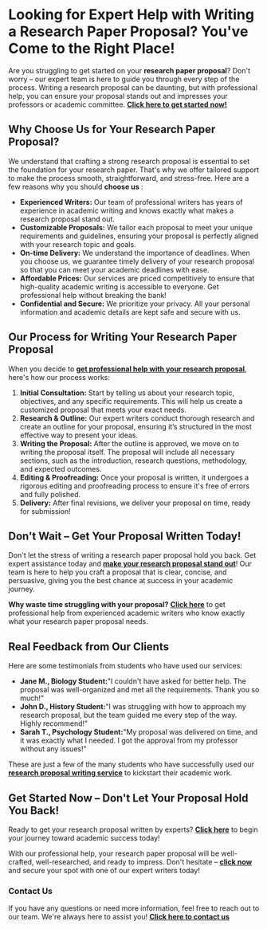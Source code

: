 # Looking for Expert Help with Writing a Research Paper Proposal? You've Come to the Right Place!

Are you struggling to get started on your **research paper proposal**? Don't worry – our expert team is here to guide you through every step of the process. Writing a research proposal can be daunting, but with professional help, you can ensure your proposal stands out and impresses your professors or academic committee. [**Click here to get started now!**](https://tinyurl.com/topessay?keyword=write+a+proposal+for+a+research+paper)

## Why Choose Us for Your Research Paper Proposal?

We understand that crafting a strong research proposal is essential to set the foundation for your research paper. That's why we offer tailored support to make the process smooth, straightforward, and stress-free. Here are a few reasons why you should **choose us** :

- **Experienced Writers:** Our team of professional writers has years of experience in academic writing and knows exactly what makes a research proposal stand out.
- **Customizable Proposals:** We tailor each proposal to meet your unique requirements and guidelines, ensuring your proposal is perfectly aligned with your research topic and goals.
- **On-time Delivery:** We understand the importance of deadlines. When you choose us, we guarantee timely delivery of your research proposal so that you can meet your academic deadlines with ease.
- **Affordable Prices:** Our services are priced competitively to ensure that high-quality academic writing is accessible to everyone. Get professional help without breaking the bank!
- **Confidential and Secure:** We prioritize your privacy. All your personal information and academic details are kept safe and secure with us.

## Our Process for Writing Your Research Paper Proposal

When you decide to [**get professional help with your research proposal**](https://tinyurl.com/topessay?keyword=write+a+proposal+for+a+research+paper), here's how our process works:

1. **Initial Consultation:** Start by telling us about your research topic, objectives, and any specific requirements. This will help us create a customized proposal that meets your exact needs.
2. **Research & Outline:** Our expert writers conduct thorough research and create an outline for your proposal, ensuring it’s structured in the most effective way to present your ideas.
3. **Writing the Proposal:** After the outline is approved, we move on to writing the proposal itself. The proposal will include all necessary sections, such as the introduction, research questions, methodology, and expected outcomes.
4. **Editing & Proofreading:** Once your proposal is written, it undergoes a rigorous editing and proofreading process to ensure it's free of errors and fully polished.
5. **Delivery:** After final revisions, we deliver your proposal on time, ready for submission!

## Don't Wait – Get Your Proposal Written Today!

Don't let the stress of writing a research paper proposal hold you back. Get expert assistance today and [**make your research proposal stand out**](https://tinyurl.com/topessay?keyword=write+a+proposal+for+a+research+paper)! Our team is here to help you craft a proposal that is clear, concise, and persuasive, giving you the best chance at success in your academic journey.

**Why waste time struggling with your proposal?** [**Click here**](https://tinyurl.com/topessay?keyword=write+a+proposal+for+a+research+paper) to get professional help from experienced academic writers who know exactly what your research paper proposal needs.

## Real Feedback from Our Clients

Here are some testimonials from students who have used our services:

- **Jane M., Biology Student:**"I couldn't have asked for better help. The proposal was well-organized and met all the requirements. Thank you so much!"
- **John D., History Student:**"I was struggling with how to approach my research proposal, but the team guided me every step of the way. Highly recommend!"
- **Sarah T., Psychology Student:**"My proposal was delivered on time, and it was exactly what I needed. I got the approval from my professor without any issues!"

These are just a few of the many students who have successfully used our [**research proposal writing service**](https://tinyurl.com/topessay?keyword=write+a+proposal+for+a+research+paper) to kickstart their academic work.

## Get Started Now – Don't Let Your Proposal Hold You Back!

Ready to get your research proposal written by experts? [**Click here**](https://tinyurl.com/topessay?keyword=write+a+proposal+for+a+research+paper) to begin your journey toward academic success today!

With our professional help, your research paper proposal will be well-crafted, well-researched, and ready to impress. Don't hesitate – [**click now**](https://tinyurl.com/topessay?keyword=write+a+proposal+for+a+research+paper) and secure your spot with one of our expert writers today!

### Contact Us

If you have any questions or need more information, feel free to reach out to our team. We're always here to assist you! [**Click here to contact us**](https://tinyurl.com/topessay?keyword=write+a+proposal+for+a+research+paper)
